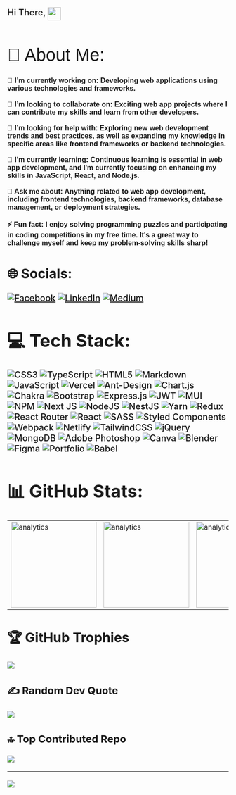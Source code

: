 <link href="https://fonts.googleapis.com/css2?family=Reem+Kufi+Fun:wght@400;500;600;700&display=swap" rel="stylesheet">

<div style="font-weight: 500; font-size:20px;"> <span>Hi There,</span> <img style="width: 30px; vertical-align: top;" src="https://github.com/learnwithsumit/learnwithsumit/blob/main/assets/hello.gif?raw=true"/><div>

<div style="font-family: 'Reem Kufi Fun', sans-serif;">
<h1 style="font-weight: 500;">💫 About Me:</h1>
<p style="font-weight: bold; font-size:16px;">
🔭 I’m currently working on: Developing web applications using various technologies and frameworks.<br><br>👯 I’m looking to collaborate on: Exciting web app projects where I can contribute my skills and learn from other developers.<br><br>🤝 I’m looking for help with: Exploring new web development trends and best practices, as well as expanding my knowledge in specific areas like frontend frameworks or backend technologies.<br><br>🌱 I’m currently learning: Continuous learning is essential in web app development, and I'm currently focusing on enhancing my skills in JavaScript, React, and Node.js.<br><br>💬 Ask me about: Anything related to web app development, including frontend technologies, backend frameworks, database management, or deployment strategies.<br><br>⚡ Fun fact: I enjoy solving programming puzzles and participating in coding competitions in my free time. It's a great way to challenge myself and keep my problem-solving skills sharp!
</p>
</div>

## 🌐 Socials:
[![Facebook](https://img.shields.io/badge/Facebook-%231877F2.svg?logo=Facebook&logoColor=white)](https://facebook.com/safin.ali.7205) [![LinkedIn](https://img.shields.io/badge/LinkedIn-%230077B5.svg?logo=linkedin&logoColor=white)](https://linkedin.com/in/safin-ali/) [![Medium](https://img.shields.io/badge/Medium-12100E?logo=medium&logoColor=white)](https://medium.com/@safin.ali.devx)

# 💻 Tech Stack:
![CSS3](https://img.shields.io/badge/css3-%231572B6.svg?style=for-the-badge&logo=css3&logoColor=white) ![TypeScript](https://img.shields.io/badge/typescript-%23007ACC.svg?style=for-the-badge&logo=typescript&logoColor=white) ![HTML5](https://img.shields.io/badge/html5-%23E34F26.svg?style=for-the-badge&logo=html5&logoColor=white) ![Markdown](https://img.shields.io/badge/markdown-%23000000.svg?style=for-the-badge&logo=markdown&logoColor=white) ![JavaScript](https://img.shields.io/badge/javascript-%23323330.svg?style=for-the-badge&logo=javascript&logoColor=%23F7DF1E) ![Vercel](https://img.shields.io/badge/vercel-%23000000.svg?style=for-the-badge&logo=vercel&logoColor=white) ![Ant-Design](https://img.shields.io/badge/-AntDesign-%230170FE?style=for-the-badge&logo=ant-design&logoColor=white) ![Chart.js](https://img.shields.io/badge/chart.js-F5788D.svg?style=for-the-badge&logo=chart.js&logoColor=white) ![Chakra](https://img.shields.io/badge/chakra-%234ED1C5.svg?style=for-the-badge&logo=chakraui&logoColor=white) ![Bootstrap](https://img.shields.io/badge/bootstrap-%23563D7C.svg?style=for-the-badge&logo=bootstrap&logoColor=white) ![Express.js](https://img.shields.io/badge/express.js-%23404d59.svg?style=for-the-badge&logo=express&logoColor=%2361DAFB) ![JWT](https://img.shields.io/badge/JWT-black?style=for-the-badge&logo=JSON%20web%20tokens) ![MUI](https://img.shields.io/badge/MUI-%230081CB.svg?style=for-the-badge&logo=material-ui&logoColor=white) ![NPM](https://img.shields.io/badge/NPM-%23000000.svg?style=for-the-badge&logo=npm&logoColor=white) ![Next JS](https://img.shields.io/badge/Next-black?style=for-the-badge&logo=next.js&logoColor=white) ![NodeJS](https://img.shields.io/badge/node.js-6DA55F?style=for-the-badge&logo=node.js&logoColor=white) ![NestJS](https://img.shields.io/badge/nestjs-%23E0234E.svg?style=for-the-badge&logo=nestjs&logoColor=white) ![Yarn](https://img.shields.io/badge/yarn-%232C8EBB.svg?style=for-the-badge&logo=yarn&logoColor=white) ![Redux](https://img.shields.io/badge/redux-%23593d88.svg?style=for-the-badge&logo=redux&logoColor=white) ![React Router](https://img.shields.io/badge/React_Router-CA4245?style=for-the-badge&logo=react-router&logoColor=white) ![React](https://img.shields.io/badge/react-%2320232a.svg?style=for-the-badge&logo=react&logoColor=%2361DAFB) ![SASS](https://img.shields.io/badge/SASS-hotpink.svg?style=for-the-badge&logo=SASS&logoColor=white) ![Styled Components](https://img.shields.io/badge/styled--components-DB7093?style=for-the-badge&logo=styled-components&logoColor=white) ![Webpack](https://img.shields.io/badge/webpack-%238DD6F9.svg?style=for-the-badge&logo=webpack&logoColor=black) ![Netlify](https://img.shields.io/badge/netlify-%23000000.svg?style=for-the-badge&logo=netlify&logoColor=#00C7B7) ![TailwindCSS](https://img.shields.io/badge/tailwindcss-%2338B2AC.svg?style=for-the-badge&logo=tailwind-css&logoColor=white) ![jQuery](https://img.shields.io/badge/jquery-%230769AD.svg?style=for-the-badge&logo=jquery&logoColor=white) ![MongoDB](https://img.shields.io/badge/MongoDB-%234ea94b.svg?style=for-the-badge&logo=mongodb&logoColor=white) ![Adobe Photoshop](https://img.shields.io/badge/adobephotoshop-%2331A8FF.svg?style=for-the-badge&logo=adobephotoshop&logoColor=white) ![Canva](https://img.shields.io/badge/Canva-%2300C4CC.svg?style=for-the-badge&logo=Canva&logoColor=white) ![Blender](https://img.shields.io/badge/blender-%23F5792A.svg?style=for-the-badge&logo=blender&logoColor=white) 	![Figma](https://img.shields.io/badge/figma-%23F24E1E.svg?style=for-the-badge&logo=figma&logoColor=white) ![Portfolio](https://img.shields.io/badge/Portfolio-%23000000.svg?style=for-the-badge&logo=firefox&logoColor=#FF7139) ![Babel](https://img.shields.io/badge/Babel-F9DC3e?style=for-the-badge&logo=babel&logoColor=black)
# 📊 GitHub Stats:
<table cellpadding="0">
  <tr style="padding: 0">
    <td valign="top" style="border:none;">
        <img style="height:195px; pointer-events: none;" src="https://github-readme-stats.vercel.app/api?username=Safin-Ali&theme=algolia&hide_border=false&include_all_commits=false&count_private=false" alt="analytics "/>
    </td>
    <td valign="top" style="border:none;">
        <img style="height:195px; pointer-events: none;" src="https://github-readme-streak-stats.herokuapp.com/?user=Safin-Ali&theme=algolia&hide_border=false" alt="analytics "/>
    </td>
    <td valign="top" style="border:none;">
        <img style="height:195px; pointer-events: none;" src="https://github-readme-stats.vercel.app/api/top-langs/?username=Safin-Ali&theme=algolia&hide_border=false&include_all_commits=false&count_private=false&layout=compact" alt="analytics "/>
    </td>
  </tr>
</table>

## 🏆 GitHub Trophies
![](https://github-profile-trophy.vercel.app/?username=Safin-Ali&theme=algolia&no-frame=false&no-bg=true&margin-w=4)

### ✍️ Random Dev Quote
![](https://quotes-github-readme.vercel.app/api?type=horizontal&theme=radical)

### 🔝 Top Contributed Repo
![](https://github-contributor-stats.vercel.app/api?username=Safin-Ali&limit=5&theme=algolia&combine_all_yearly_contributions=true)

---
[![](https://visitcount.itsvg.in/api?id=Safin-Ali&icon=0&color=1)](https://visitcount.itsvg.in)

<!-- Proudly created with GPRM ( https://gprm.itsvg.in ) With Customize by My Own Code -->
